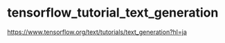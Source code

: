 # tensorflow_tutorial_text_generation
https://www.tensorflow.org/text/tutorials/text_generation?hl=ja
